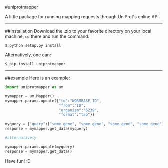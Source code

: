#uniprotmapper

A little package for running mapping requests through UniProt's online
API.

***
##installation
Download the .zip to your favorite directory on your local machine, `cd`
there and run the command:

```
$ python setup.py install
```

Alternatively, one can:

```
$ pip install uniprotmapper
```
***
##example
Here is an example:

```python
import uniprotmapper as um

mymapper = um.Mapper()
mymapper.params.update({"to":"WORMBASE_ID", 
                        "from":"ID", 
                        "organism":"6239",
                        "format":"tab"})
                        
myquery = {"query":["some gene", "some gene", "some gene", "some gene"]}
response = mymapper.get_data(myquery)

#alternatively

mymapper.params.update(myquery)
response = mymapper.get_data()
```

Have fun! :D
